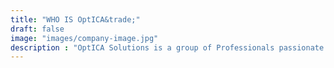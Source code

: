 ```yaml
---
title: "WHO IS OptICA&trade;"
draft: false
image: "images/company-image.jpg"
description : "OptICA Solutions is a group of Professionals passionate about protecting our Nation’s IT assets."
---
```




    
